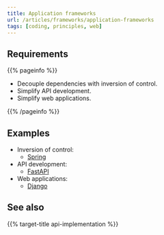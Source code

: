 ```yaml
---
title: Application frameworks
url: /articles/frameworks/application-frameworks
tags: [coding, principles, web]
---
```


## Requirements

{{% pageinfo %}}

* Decouple dependencies with inversion of control.
* Simplify API development.
* Simplify web applications.

{{% /pageinfo %}}

## Examples

* Inversion of control:
  * [Spring](https://docs.spring.io/spring-framework/docs/3.2.x/spring-framework-reference/html/beans.html)
* API development:
  * [FastAPI](https://fastapi.tiangolo.com/)
* Web applications:
  * [Django](https://www.djangoproject.com/)

## See also

{{% target-title api-implementation %}}

